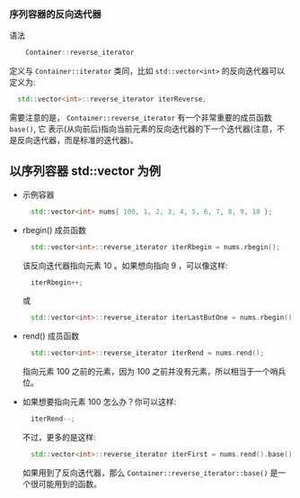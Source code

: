 
### 序列容器的反向迭代器

语法
```c++
    Container::reverse_iterator
```
  定义与 `Container::iterator` 类同，比如 `std::vector<int>` 的反向迭代器可以定义为:
  ```c++
    std::vector<int>::reverse_iterator iterReverse;
  ```
  需要注意的是， `Container::reverse_iterator` 有一个非常重要的成员函数 `base()`, 它
  表示(从向前后)指向当前元素的反向迭代器的下一个迭代器(注意，不是反向迭代器，而是标准的迭代器)。

## 以序列容器 std::vector<int> 为例
- 示例容器
  ```c++
    std::vector<int> nums{ 100, 1, 2, 3, 4, 5, 6, 7, 8, 9, 10 };
  ```

- rbegin() 成员函数
  ```c++
    std::vector<int>::reverse_iterator iterRbegin = nums.rbegin();
  ```
  该反向迭代器指向元素 10 。如果想向指向 9 ，可以像这样:
  ```c++
    iterRbegin++;
  ```
  或
  ```c++
    std::vector<int>::reverse_iterator iterLastButOne = nums.rbegin() + 1;
  ```

- rend() 成员函数
  ```c++
    std::vector<int>::reverse_iterator iterRend = nums.rend();
  ```
  指向元素 100 之前的元素，因为 100 之前并没有元素，所以相当于一个哨兵位。

- 如果想要指向元素 100 怎么办？你可以这样:
  ```c++
    iterRend--;
  ```
  不过，更多的是这样:
  ```c++
    std::vector<int>::reverse_iterator iterFirst = nums.rend().base();
  ```
  如果用到了反向迭代器，那么 `Container::reverse_iterator::base()` 是一个很可能用到的函数。 